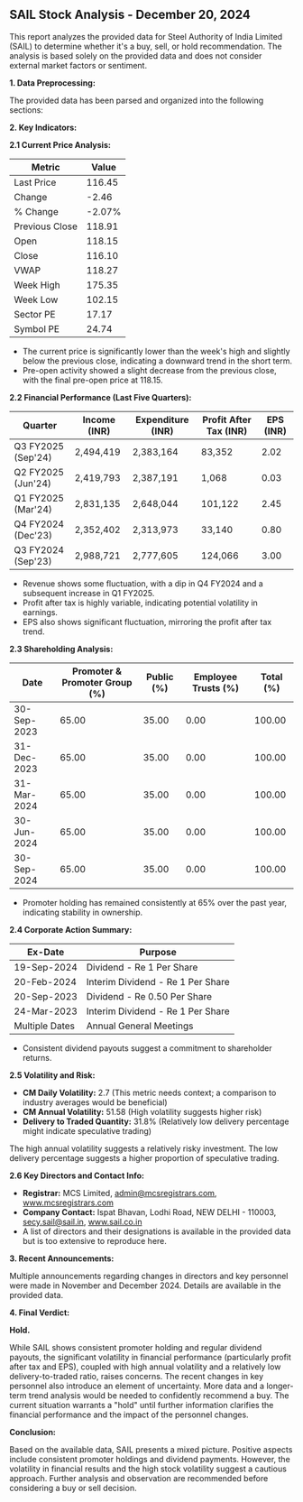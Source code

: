 ## SAIL Stock Analysis - December 20, 2024

This report analyzes the provided data for Steel Authority of India Limited (SAIL) to determine whether it's a buy, sell, or hold recommendation.  The analysis is based solely on the provided data and does not consider external market factors or sentiment.

**1. Data Preprocessing:**

The provided data has been parsed and organized into the following sections:

**2. Key Indicators:**

**2.1 Current Price Analysis:**

| Metric             | Value     |
|----------------------|-----------|
| Last Price          | 116.45    |
| Change              | -2.46     |
| % Change            | -2.07%    |
| Previous Close      | 118.91    |
| Open                | 118.15    |
| Close               | 116.10    |
| VWAP                | 118.27    |
| Week High           | 175.35    |
| Week Low            | 102.15    |
| Sector PE           | 17.17     |
| Symbol PE           | 24.74     |


* The current price is significantly lower than the week's high and slightly below the previous close, indicating a downward trend in the short term.
* Pre-open activity showed a slight decrease from the previous close, with the final pre-open price at 118.15.


**2.2 Financial Performance (Last Five Quarters):**

| Quarter           | Income (INR)     | Expenditure (INR) | Profit After Tax (INR) | EPS (INR) |
|--------------------|-----------------|--------------------|------------------------|-----------|
| Q3 FY2025 (Sep'24) | 2,494,419       | 2,383,164          | 83,352                 | 2.02      |
| Q2 FY2025 (Jun'24) | 2,419,793       | 2,387,191          | 1,068                  | 0.03      |
| Q1 FY2025 (Mar'24) | 2,831,135       | 2,648,044          | 101,122                | 2.45      |
| Q4 FY2024 (Dec'23) | 2,352,402       | 2,313,973          | 33,140                 | 0.80      |
| Q3 FY2024 (Sep'23) | 2,988,721       | 2,777,605          | 124,066                | 3.00      |

* Revenue shows some fluctuation, with a dip in Q4 FY2024 and a subsequent increase in Q1 FY2025.
* Profit after tax is highly variable, indicating potential volatility in earnings.
* EPS also shows significant fluctuation, mirroring the profit after tax trend.


**2.3 Shareholding Analysis:**

| Date       | Promoter & Promoter Group (%) | Public (%) | Employee Trusts (%) | Total (%) |
|------------|-----------------------------|------------|--------------------|-----------|
| 30-Sep-2023 | 65.00                        | 35.00      | 0.00               | 100.00    |
| 31-Dec-2023 | 65.00                        | 35.00      | 0.00               | 100.00    |
| 31-Mar-2024 | 65.00                        | 35.00      | 0.00               | 100.00    |
| 30-Jun-2024 | 65.00                        | 35.00      | 0.00               | 100.00    |
| 30-Sep-2024 | 65.00                        | 35.00      | 0.00               | 100.00    |

* Promoter holding has remained consistently at 65% over the past year, indicating stability in ownership.


**2.4 Corporate Action Summary:**

| Ex-Date     | Purpose                               |
|-------------|---------------------------------------|
| 19-Sep-2024 | Dividend - Re 1 Per Share             |
| 20-Feb-2024 | Interim Dividend - Re 1 Per Share      |
| 20-Sep-2023 | Dividend - Re 0.50 Per Share           |
| 24-Mar-2023 | Interim Dividend - Re 1 Per Share      |
| Multiple Dates | Annual General Meetings               |


* Consistent dividend payouts suggest a commitment to shareholder returns.


**2.5 Volatility and Risk:**

* **CM Daily Volatility:** 2.7 (This metric needs context; a comparison to industry averages would be beneficial)
* **CM Annual Volatility:** 51.58 (High volatility suggests higher risk)
* **Delivery to Traded Quantity:** 31.8% (Relatively low delivery percentage might indicate speculative trading)

The high annual volatility suggests a relatively risky investment.  The low delivery percentage suggests a higher proportion of speculative trading.


**2.6 Key Directors and Contact Info:**

* **Registrar:** MCS Limited,  admin@mcsregistrars.com, www.mcsregistrars.com
* **Company Contact:** Ispat Bhavan, Lodhi Road, NEW DELHI - 110003, secy.sail@sail.in, www.sail.co.in
*  A list of directors and their designations is available in the provided data but is too extensive to reproduce here.


**3. Recent Announcements:**

Multiple announcements regarding changes in directors and key personnel were made in November and December 2024.  Details are available in the provided data.


**4. Final Verdict:**

**Hold.**

While SAIL shows consistent promoter holding and regular dividend payouts, the significant volatility in financial performance (particularly profit after tax and EPS), coupled with high annual volatility and a relatively low delivery-to-traded ratio, raises concerns.  The recent changes in key personnel also introduce an element of uncertainty.  More data and a longer-term trend analysis would be needed to confidently recommend a buy.  The current situation warrants a "hold" until further information clarifies the financial performance and the impact of the personnel changes.

**Conclusion:**

Based on the available data, SAIL presents a mixed picture.  Positive aspects include consistent promoter holdings and dividend payments. However, the volatility in financial results and the high stock volatility suggest a cautious approach.  Further analysis and observation are recommended before considering a buy or sell decision.
